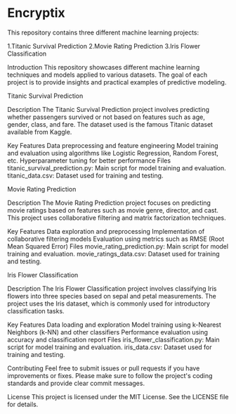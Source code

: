 # Encryptix
This repository contains three different machine learning projects:

1.Titanic Survival Prediction
2.Movie Rating Prediction
3.Iris Flower Classification

Introduction
This repository showcases different machine learning techniques and models applied to various datasets. The goal of each project is to provide insights and practical examples of predictive modeling.


Titanic Survival Prediction

Description
The Titanic Survival Prediction project involves predicting whether passengers survived or not based on features such as age, gender, class, and fare. The dataset used is the famous Titanic dataset available from Kaggle.

Key Features
Data preprocessing and feature engineering
Model training and evaluation using algorithms like Logistic Regression, Random Forest, etc.
Hyperparameter tuning for better performance
Files
titanic_survival_prediction.py: Main script for model training and evaluation.
titanic_data.csv: Dataset used for training and testing.


Movie Rating Prediction

Description
The Movie Rating Prediction project focuses on predicting movie ratings based on features such as movie genre, director, and cast. This project uses collaborative filtering and matrix factorization techniques.

Key Features
Data exploration and preprocessing
Implementation of collaborative filtering models
Evaluation using metrics such as RMSE (Root Mean Squared Error)
Files
movie_rating_prediction.py: Main script for model training and evaluation.
movie_ratings_data.csv: Dataset used for training and testing.


Iris Flower Classification

Description
The Iris Flower Classification project involves classifying Iris flowers into three species based on sepal and petal measurements. The project uses the Iris dataset, which is commonly used for introductory classification tasks.

Key Features
Data loading and exploration
Model training using k-Nearest Neighbors (k-NN) and other classifiers
Performance evaluation using accuracy and classification report
Files
iris_flower_classification.py: Main script for model training and evaluation.
iris_data.csv: Dataset used for training and testing.

Contributing
Feel free to submit issues or pull requests if you have improvements or fixes. Please make sure to follow the project's coding standards and provide clear commit messages.

License
This project is licensed under the MIT License. See the LICENSE file for details.
